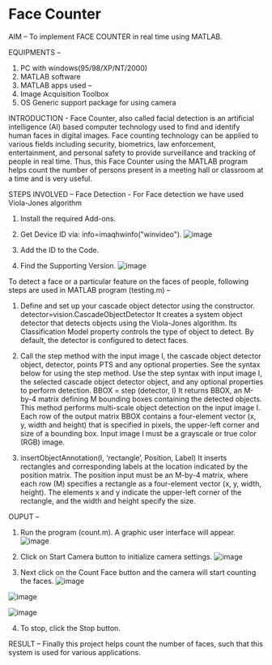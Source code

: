 # Face Counter 
AIM – To implement FACE COUNTER in real time using MATLAB.

EQUIPMENTS –
1.	PC with windows(95/98/XP/NT/2000)
2.	MATLAB software
3.	MATLAB apps used –
1.	Image Acquisition Toolbox
2.	OS Generic support package for using camera

INTRODUCTION - Face Counter, also called facial detection is an artificial intelligence (AI) based computer technology used to find and identify human faces in digital images. Face counting technology can be applied to various fields including security, biometrics, law enforcement, entertainment, and personal safety to provide surveillance and tracking of people in real time. Thus, this Face Counter using the MATLAB program helps count the number of persons present in a meeting hall or classroom at a time and is very useful.

STEPS INVOLVED – 
Face Detection - For Face detection we have used Viola-Jones algorithm
1.	Install the required Add-ons.

2.	Get Device ID via: info=imaqhwinfo("winvideo").
![image](https://user-images.githubusercontent.com/71866596/207364548-0f750db9-8a53-44d8-92ba-16ed69215cb2.png)

3.	Add the ID to the Code.

4.	Find the Supporting Version.
![image](https://user-images.githubusercontent.com/71866596/207364584-60ae540f-07e7-448f-b72f-8c04383ba0b3.png)


To detect a face or a particular feature on the faces of people, following steps are used in MATLAB program (testing.m) – 

1.	Define and set up your cascade object detector using the constructor.
detector=vision.CascadeObjectDetector
It creates a system object detector that detects objects using the Viola-Jones algorithm. Its Classification Model property controls the type of object to detect. By default, the detector is configured to detect faces.

2.	Call the step method with the input image I, the cascade object detector object, detector, points PTS and any optional properties. See the syntax below for using the step method. Use the step syntax with input image I, the selected cascade object detector object, and any optional properties to perform detection.
BBOX = step (detector, I)
It returns BBOX, an M-by-4 matrix defining M bounding boxes containing the detected objects. This method performs multi-scale object detection on the input image I. Each row of the output matrix BBOX contains a four-element vector (x, y, width and height) that is specified in pixels, the upper-left corner and size of a bounding box. Input image I must be a grayscale or true color (RGB) image.

3.	insertObjectAnnotation(I, ‘rectangle’, Position, Label)
It inserts rectangles and corresponding labels at the location indicated by the position matrix. The position input must be an M-by-4 matrix, where each row (M) specifies a rectangle as a four-element vector 
(x, y, width, height). The elements x and y indicate the upper-left corner of the rectangle, and the width and height specify the size.

OUPUT –

1.	Run the program (count.m). A graphic user interface will appear.
 ![image](https://user-images.githubusercontent.com/71866596/207364844-d7b584e0-3d79-411c-95f6-a1657f596017.png)

2.	Click on Start Camera button to initialize camera settings.
 ![image](https://user-images.githubusercontent.com/71866596/207364885-beb778d4-b913-4dcb-835d-48d25d2c9ef0.png)

3.	Next click on the Count Face button and the camera will start counting the faces.
 ![image](https://user-images.githubusercontent.com/71866596/207364989-6e2dfcdc-7e85-484f-b749-d89b2c16068e.png)

![image](https://user-images.githubusercontent.com/71866596/207365020-67b10672-0487-458b-bbcb-29b563efdd89.png)
  
![image](https://user-images.githubusercontent.com/71866596/207365051-4cc28a26-ec5a-4959-81eb-92ec18eec431.png)

4.	To stop, click the Stop button.

RESULT – Finally this project helps count the number of faces, such that this system is used for various applications.
